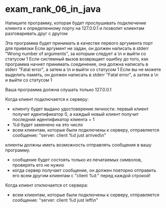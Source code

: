 # exam_rank_06_in_java
Напишите программу, которая будет прослушивать подключение клиента к определенному порту на 127.0.0.1 и позволит клиентам разговаривать друг с другом

Эта программа будет принимать в качестве первого аргумента порт для привязки
Если аргумент не задан, он должен написать в stderr "Wrong number of arguments", за которым следует a \n и выйти со статусом 1
Если системный вызов возвращает ошибку до того, как программа начнет принимать соединение, она должна написать в stderr "Fatal error", а затем a \n и выйти со статусом 1
Если вы не можете выделить память, он должен написать в stderr "Fatal error", а затем a \n и выйти со статусом 1

Ваша программа должна слушать только 127.0.0.1

Когда клиент подключается к серверу:
- клиенту будет выдано удостоверение личности. первый клиент получит идентификатор 0, а каждый новый клиент получит последний идентификатор клиента + 1
- %d будет заменено на это число
- всем клиентам, которые были подключены к серверу, отправляется сообщение: "server: client %d just arrived\n"

клиенты должны иметь возможность отправлять сообщения в вашу программу.
- сообщение будет состоять только из печатаемых символов, проверять его не нужно
- когда сервер получает сообщение, он должен повторно отправить его всем другим клиентам с "client %d:" перед каждой строкой!

Когда клиент отключается от сервера:
- всем клиентам, которые были подключены к серверу, отправляется сообщение: "server: client %d just left\n"
